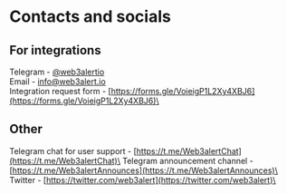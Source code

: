 # Contacts and socials

## **For integrations**

Telegram - [@web3alertio](https://t.me/web3alertio)\
Email - info@web3alert.io\
Integration request form - [https://forms.gle/VoieigP1L2Xy4XBJ6](https://forms.gle/VoieigP1L2Xy4XBJ6)\


## Other

Telegram chat for user support - [https://t.me/Web3alertChat](https://t.me/Web3alertChat)\
Telegram announcement channel - [https://t.me/Web3alertAnnounces](https://t.me/Web3alertAnnounces)\
Twitter - [https://twitter.com/web3alert](https://twitter.com/web3alert)\
